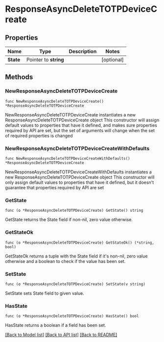 # ResponseAsyncDeleteTOTPDeviceCreate

## Properties

Name | Type | Description | Notes
------------ | ------------- | ------------- | -------------
**State** | Pointer to **string** |  | [optional] 

## Methods

### NewResponseAsyncDeleteTOTPDeviceCreate

`func NewResponseAsyncDeleteTOTPDeviceCreate() *ResponseAsyncDeleteTOTPDeviceCreate`

NewResponseAsyncDeleteTOTPDeviceCreate instantiates a new ResponseAsyncDeleteTOTPDeviceCreate object
This constructor will assign default values to properties that have it defined,
and makes sure properties required by API are set, but the set of arguments
will change when the set of required properties is changed

### NewResponseAsyncDeleteTOTPDeviceCreateWithDefaults

`func NewResponseAsyncDeleteTOTPDeviceCreateWithDefaults() *ResponseAsyncDeleteTOTPDeviceCreate`

NewResponseAsyncDeleteTOTPDeviceCreateWithDefaults instantiates a new ResponseAsyncDeleteTOTPDeviceCreate object
This constructor will only assign default values to properties that have it defined,
but it doesn't guarantee that properties required by API are set

### GetState

`func (o *ResponseAsyncDeleteTOTPDeviceCreate) GetState() string`

GetState returns the State field if non-nil, zero value otherwise.

### GetStateOk

`func (o *ResponseAsyncDeleteTOTPDeviceCreate) GetStateOk() (*string, bool)`

GetStateOk returns a tuple with the State field if it's non-nil, zero value otherwise
and a boolean to check if the value has been set.

### SetState

`func (o *ResponseAsyncDeleteTOTPDeviceCreate) SetState(v string)`

SetState sets State field to given value.

### HasState

`func (o *ResponseAsyncDeleteTOTPDeviceCreate) HasState() bool`

HasState returns a boolean if a field has been set.


[[Back to Model list]](../README.md#documentation-for-models) [[Back to API list]](../README.md#documentation-for-api-endpoints) [[Back to README]](../README.md)


